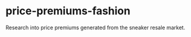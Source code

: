 # price-premiums-fashion

Research into price premiums generated from the sneaker resale market. 







